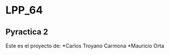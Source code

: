 LPP_64
======
Pyractica 2
-----------
Este es el proyecto de:
*Carlos Troyano Carmona 
*Mauricio Orta



